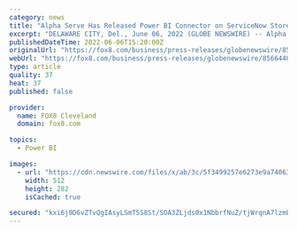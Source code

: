 ```yaml
---
category: news
title: "Alpha Serve Has Released Power BI Connector on ServiceNow Store"
excerpt: "DELAWARE CITY, Del., June 06, 2022 (GLOBE NEWSWIRE) -- Alpha Serve has created the Power BI Connector to help organizations add their ServiceNow information as a data source to Power BI and be ..."
publishedDateTime: 2022-06-06T15:20:00Z
originalUrl: "https://fox8.com/business/press-releases/globenewswire/8566440/alpha-serve-has-released-power-bi-connector-on-servicenow-store/"
webUrl: "https://fox8.com/business/press-releases/globenewswire/8566440/alpha-serve-has-released-power-bi-connector-on-servicenow-store/"
type: article
quality: 37
heat: 37
published: false

provider:
  name: FOX8 Cleveland
  domain: fox8.com

topics:
  - Power BI

images:
  - url: "https://cdn.newswire.com/files/x/ab/3c/5f3499257e6273e9a74063384a28.jpg"
    width: 512
    height: 282
    isCached: true

secured: "kxi6j0D6vZTvQgIAsyLSmT5S8St/SOA3ZLjds0x1NbbrfNuZ/tjWrqnA7lzmL8gn05L8F6QVpkb6Ma5qAWPMXb8wPmjfVIDhewCMLkHDdJMiwIShXZuUi8mFDzzKEq3TN2HlXlOJSW/0/MsLzEQ7Djg3AvCogB8C+BikYc7iXlf7SNpEntGijg+yUaMpG4v+3cKUqjn+6LXBOANCUiShe7MBUR5fG/J+TdI+oBwtZadasfdGQ9MH4n+NKUwgbh3c5R7idirvPGxTpSzWCxdVEjeTo8d1K4REOh6EI3tgLa5X629dKynKoGKVOnmNm19hl5FMllnN2cGw29QsTQh4WKiA4ybk48wa2recDLbmFhU=;wr3BqSBuLhYrych2wd3rPw=="
---
```


